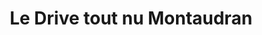 ---
title: "Le Drive tout nu Montaudran"
url: /toulouse/le-drive-tout-nu-montaudran/
shop: supermarché
---